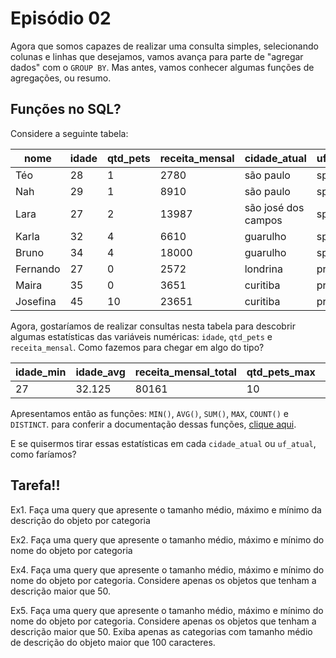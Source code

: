 # Episódio 02

Agora que somos capazes de realizar uma consulta simples, selecionando colunas e linhas que desejamos, vamos avança para parte de "agregar dados" com o ```GROUP BY```. Mas antes, vamos conhecer algumas funções de agregações, ou resumo.

## Funções no SQL?

Considere a seguinte tabela:

| nome | idade | qtd_pets | receita_mensal | cidade_atual | uf_atual
| --- | --- | --- | --- | --- | --- |
| Téo | 28 | 1 | 2780 | são paulo | sp | 
| Nah | 29 | 1 | 8910 | são paulo | sp |
| Lara | 27 | 2 | 13987 | são josé dos campos | sp |
| Karla | 32 | 4 | 6610 | guarulho | sp |
| Bruno | 34 | 4 |18000 | guarulho | sp |
| Fernando | 27 | 0 | 2572 | londrina | pr |
| Maira | 35 | 0 | 3651 | curitiba | pr |
| Josefina | 45 | 10 | 23651 | curitiba | pr |

Agora, gostaríamos de realizar consultas nesta tabela para descobrir algumas estatísticas das variáveis numéricas: ```idade```, ```qtd_pets``` e ```receita_mensal```. Como fazemos para chegar em algo do tipo?

| idade_min | idade_avg | receita_mensal_total | qtd_pets_max | qtd_cidade_atual | qtd_uf_atual_dst |
| --- | --- | --- | --- | --- | --- |
| 27 | 32.125 | 80161 | 10 | 8 | 2 |

Apresentamos então as funções: ```MIN()```, ```AVG()```, ```SUM()```, ```MAX```, ```COUNT()``` e ```DISTINCT```. para conferir a documentação dessas funções, [clique aqui](https://www.sqlite.org/lang_aggfunc.html).

E se quisermos tirar essas estatísticas em cada ```cidade_atual``` ou ```uf_atual```, como faríamos?

## Tarefa!!

Ex1. Faça uma query que apresente o tamanho médio, máximo e mínimo da descrição do objeto por categoria

Ex2. Faça uma query que apresente o tamanho médio, máximo e mínimo do nome do objeto por categoria

Ex4. Faça uma query que apresente o tamanho médio, máximo e mínimo do nome do objeto por categoria. Considere apenas os objetos que tenham a descrição maior que 50.

Ex5. Faça uma query que apresente o tamanho médio, máximo e mínimo do nome do objeto por categoria. Considere apenas os objetos que tenham a descrição maior que 50. Exiba apenas as categorias com tamanho médio de descrição do objeto maior que 100 caracteres.
